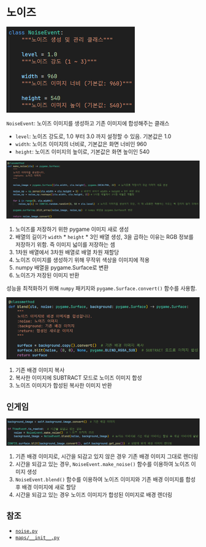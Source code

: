 # 노이즈
![1](../images/noise_1.png)

`NoiseEvent`: 노이즈 이미지를 생성하고 기존 이미지에 합성해주는 클래스

- `level`: 노이즈 강도로, 1.0 부터 3.0 까지 설정할 수 있음. 기본값은 1.0
- `width`: 노이즈 이미지의 너비로, 기본값은 화면 너비인 960
- `height`: 노이즈 이미지의 높이로, 기본값은 화면 높이인 540

![2](../images/noise_2.png)

1. 노이즈를 저장하기 위한 pygame 이미지 새로 생성
2. 배열의 길이가 `width` * `height` * 3인 배열 생성, 3을 곱하는 이유는 RGB 정보를 저장하기 위함. 즉 이미지 넓이를 저장하는 셈
3. 1차원 배열에서 3차원 배열로 배열 차원 재할당
4. 노이즈 이미지를 생성하기 위해 무작위 색상을 이미지에 적용
5. numpy 배열을 pygame.Surface로 변환
6. 노이즈가 저장된 이미지 반환

성능을 최적화하기 위해 `numpy` 패키지와 `pygame.Surface.convert()` 함수를 사용함.

![3](../images/noise_3.png)

1. 기존 배경 이미지 복사
2. 복사한 이미지에 SUBTRACT 모드로 노이즈 이미지 합성
3. 노이즈 이미지가 합성된 복사한 이미지 반환

## 인게임
![4](../images/noise_4.png)

1. 기존 배경 이미지로, 시간을 되감고 있지 않은 경우 기존 배경 이미지 그대로 렌더링
2. 시간을 되감고 있는 경우, `NoiseEvent.make_noise()` 함수를 이용하여 노이즈 이미지 생성
3. `NoiseEvent.blend()` 함수를 이용하여 노이즈 이미지와 기존 배경 이미지를 합성 후 배경 이미지에 새로 할당
4. 시간을 되감고 있는 경우 노이즈 이미지가 합성된 이미지로 배경 렌더링

## 참조
- [`noise.py`](../../components/events/noise.py)
- [`maps/__init__.py`](../../maps/__init__.py)